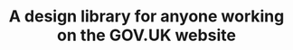 ---
homepage: true
layout: homepage
title: A design library for anyone working on the GOV.UK website
description: As an extension of GOV.UK Design System, aimed at people working in the GOV.UK programme at the Government Digital Service.
whatsNewDate:
whatsNew: 
documentItems:
  0:
    documentItemTitle: Frontend templates
    documentItemDescription: Frontend templates creates consistent user experiences across GOV.UK.
    documentItemURL: /frontend-templates
  1:
    documentItemTitle: Components
    documentItemDescription: Save time with reusable, accessible components for forms, navigation, panels, tables and more.
    documentItemURL: /components
  2:
    documentItemTitle: Patterns
    documentItemDescription: Patterns are best practice design solutions for specific user-focused tasks.
    documentItemURL: /patterns
---